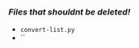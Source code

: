 <!-- written by weuritz8u -->
<!-- https://github.com/weuritz8u/projectlist -->

### *Files that shouldnt be deleted!*
- `convert-list.py`
- ``
